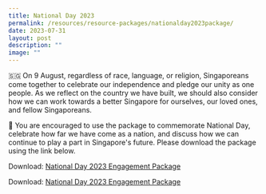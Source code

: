 ```yaml
---
title: National Day 2023
permalink: /resources/resource-packages/nationalday2023package/
date: 2023-07-31
layout: post
description: ""
image: ""
---
```

🇸🇬 On 9 August, regardless of race, language, or religion, Singaporeans come together to celebrate our independence and pledge our unity as one people. As we reflect on the country we have built, we should also consider how we can work towards a better Singapore for ourselves, our loved ones, and fellow Singaporeans. 

📌 You are encouraged to use the package to commemorate National Day, celebrate how far we have come as a nation, and discuss how we can continue to play a part in Singapore's future. Please download the package using the link below.

Download: [National Day 2023 Engagement Package](/files/folio%201%20-%20national%20day%20package%202023_final%20(for%20external).pdf)

Download: <a target="_blank" href="(/files/folio%201%20-%20national%20day%20package%202023_final%20(for%20external).pdf)">National Day 2023 Engagement Package</a>
